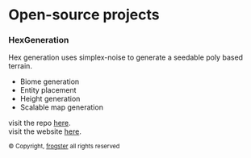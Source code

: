 
# Open-source projects

### HexGeneration
Hex generation uses simplex-noise to generate a seedable poly based terrain.
- Biome generation
- Entity placement
- Height generation
- Scalable map generation

visit the repo [here](https://github.com/Frogster-app/HexGeneration). \
visit the website [here](https://hex.frogster.app).

<sub>© Copyright, [frogster](https://frogster.app) all rights reserved</sub>
